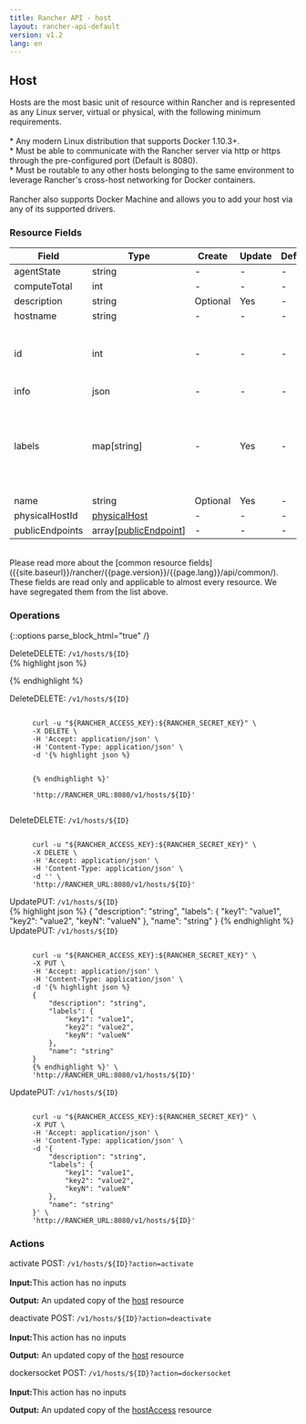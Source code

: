 ```yaml
---
title: Rancher API - host
layout: rancher-api-default
version: v1.2
lang: en
---
```


## Host

Hosts are the most basic unit of resource within Rancher and is represented as any Linux server, virtual or physical, with the following minimum requirements. <br> <br> * Any modern Linux distribution that supports Docker 1.10.3+. <br> * Must be able to communicate with the Rancher server via http or https through the pre-configured port (Default is 8080). <br> * Must be routable to any other hosts belonging to the same environment to leverage Rancher's cross-host networking for Docker containers.<br> <br> Rancher also supports Docker Machine and allows you to add your host via any of its supported drivers.

### Resource Fields

Field | Type | Create | Update | Default | Notes
---|---|---|---|---|---
agentState | string | - | - | - | 
computeTotal | int | - | - | - | 
description | string | Optional | Yes | - | 
hostname | string | - | - | - | 
id | int | - | - | - | The unique identifier for the host
info | json | - | - | - | 
labels | map[string] | - | Yes | - | A map of key value pairs to be used as labels for the host
name | string | Optional | Yes | - | 
physicalHostId | [physicalHost]({{site.baseurl}}/rancher/{{page.version}}/{{page.lang}}/api/api-resources/physicalHost/) | - | - | - | 
publicEndpoints | array[[publicEndpoint]({{site.baseurl}}/rancher/{{page.version}}/{{page.lang}}/api/api-resources/publicEndpoint/)] | - | - | - | 

<br>
Please read more about the [common resource fields]({{site.baseurl}}/rancher/{{page.version}}/{{page.lang}}/api/common/). These fields are read only and applicable to almost every resource. We have segregated them from the list above.

### Operations
{::options parse_block_html="true" /}
<a id="delete"></a>
<div class="action"><span class="header">Delete<span class="headerright">DELETE:  <code>/v1/hosts/${ID}</code></span></span>
<div class="action-contents">
{% highlight json %}

{% endhighlight %}
</div>
</div>

<div class="action"><span class="header">Delete<span class="headerright">DELETE:  <code>/v1/hosts/${ID}</code></span></span>
<div class="action-contents">
<figure class="highlight">
<pre>
<code>
curl -u "${RANCHER_ACCESS_KEY}:${RANCHER_SECRET_KEY}" \
-X DELETE \
-H 'Accept: application/json' \
-H 'Content-Type: application/json' \
-d '{% highlight json %}

{% endhighlight %}' \
'http://RANCHER_URL:8080/v1/hosts/${ID}'
</code></pre></figure>

</div>
</div>

<div class="action"><span class="header">Delete<span class="headerright">DELETE:  <code>/v1/hosts/${ID}</code></span></span>
<div class="action-contents">
<figure class="highlight">
<pre>
<code>
curl -u "${RANCHER_ACCESS_KEY}:${RANCHER_SECRET_KEY}" \
-X DELETE \
-H 'Accept: application/json' \
-H 'Content-Type: application/json' \
-d '' \
'http://RANCHER_URL:8080/v1/hosts/${ID}'
</code></pre></figure>

</div>
</div>


<a id="update"></a>
<div class="action"><span class="header">Update<span class="headerright">PUT:  <code>/v1/hosts/${ID}</code></span></span>
<div class="action-contents">
{% highlight json %}
{
	"description": "string",
	"labels": {
		"key1": "value1",
		"key2": "value2",
		"keyN": "valueN"
	},
	"name": "string"
}
{% endhighlight %}
</div>
</div>

<div class="action"><span class="header">Update<span class="headerright">PUT:  <code>/v1/hosts/${ID}</code></span></span>
<div class="action-contents">
<figure class="highlight">
<pre>
<code>
curl -u "${RANCHER_ACCESS_KEY}:${RANCHER_SECRET_KEY}" \
-X PUT \
-H 'Accept: application/json' \
-H 'Content-Type: application/json' \
-d '{% highlight json %}
{
	"description": "string",
	"labels": {
		"key1": "value1",
		"key2": "value2",
		"keyN": "valueN"
	},
	"name": "string"
}
{% endhighlight %}' \
'http://RANCHER_URL:8080/v1/hosts/${ID}'
</code></pre></figure>

</div>
</div>

<div class="action"><span class="header">Update<span class="headerright">PUT:  <code>/v1/hosts/${ID}</code></span></span>
<div class="action-contents">
<figure class="highlight">
<pre>
<code>
curl -u "${RANCHER_ACCESS_KEY}:${RANCHER_SECRET_KEY}" \
-X PUT \
-H 'Accept: application/json' \
-H 'Content-Type: application/json' \
-d '{
	"description": "string",
	"labels": {
		"key1": "value1",
		"key2": "value2",
		"keyN": "valueN"
	},
	"name": "string"
}' \
'http://RANCHER_URL:8080/v1/hosts/${ID}'
</code></pre></figure>

</div>
</div>




### Actions
<div class="action">
<span class="header">
activate
<span class="headerright">POST:  <code>/v1/hosts/${ID}?action=activate</code></span></span>
<div class="action-contents">

<br>
<span class="input">
<strong>Input:</strong>This action has no inputs</span>

<span class="output"><strong>Output:</strong> An updated copy of the <a href="/rancher/api/api-resources/host/">host</a> resource</span>
</div></div>

<div class="action">
<span class="header">
deactivate
<span class="headerright">POST:  <code>/v1/hosts/${ID}?action=deactivate</code></span></span>
<div class="action-contents">

<br>
<span class="input">
<strong>Input:</strong>This action has no inputs</span>

<span class="output"><strong>Output:</strong> An updated copy of the <a href="/rancher/api/api-resources/host/">host</a> resource</span>
</div></div>

<div class="action">
<span class="header">
dockersocket
<span class="headerright">POST:  <code>/v1/hosts/${ID}?action=dockersocket</code></span></span>
<div class="action-contents">

<br>
<span class="input">
<strong>Input:</strong>This action has no inputs</span>

<span class="output"><strong>Output:</strong> An updated copy of the <a href="/rancher/api/api-resources/hostAccess/">hostAccess</a> resource</span>
</div></div>


